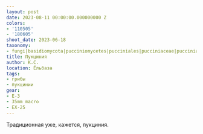 ```yaml
---
layout: post
date: 2023-08-11 00:00:00.000000000 Z
colors:
- '110505'
- '180605'
shoot_date: 2023-06-18
taxonomy:
- fungi|basidiomycota|pucciniomycetes|pucciniales|pucciniaceae|puccinia|puccinia graminis
title: Пукциния
author: К.С.
location: Ёльбаза
tags:
- грибы
- пукцинии
gear:
- E-3
- 35mm macro
- EX-25
---
```

Традиционная уже, кажется, пукциния.

